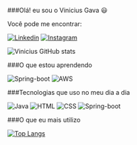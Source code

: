 ###Olá! eu sou o Vinicius Gava 😃

Você pode me encontrar:

[![Linkedin](https://img.shields.io/badge/LinkedIn-0077B5?style=for-the-badge&logo=linkedin&logoColor=white
)](https://www.linkedin.com/in/vinicius-gava-pereira/)
[![Instagram](https://img.shields.io/badge/Instagram-E4405F?style=for-the-badge&logo=instagram&logoColor=white
)](https://www.instagram.com/oprimeirovinicius/)


![Vinicius GitHub stats](https://github-readme-stats.vercel.app/api?username=ViniciusGavaPereira&show_icons=true&theme=dracula)


###O que estou aprendendo

![Spring-boot](https://img.shields.io/badge/Spring-6DB33F?style=for-the-badge&logo=spring&logoColor=white
)
![AWS](https://img.shields.io/badge/Amazon_AWS-232F3E?style=for-the-badge&logo=amazon-aws&logoColor=white
)


###Tecnologias que uso no meu dia a dia

![Java](https://img.shields.io/badge/Java-ED8B00?style=for-the-badge&logo=openjdk&logoColor=white)
![HTML](https://img.shields.io/badge/HTML5-E34F26?style=for-the-badge&logo=html5&logoColor=white)
![CSS](https://img.shields.io/badge/CSS3-1572B6?style=for-the-badge&logo=css3&logoColor=white
)
![Spring-boot](https://img.shields.io/badge/Spring-6DB33F?style=for-the-badge&logo=spring&logoColor=white
)




###O que eu mais utilizo


[![Top Langs](https://github-readme-stats.vercel.app/api/top-langs/?username=ViniciusGavaPereira&layout=pie)](https://github.com/anuraghazra/github-readme-stats)

